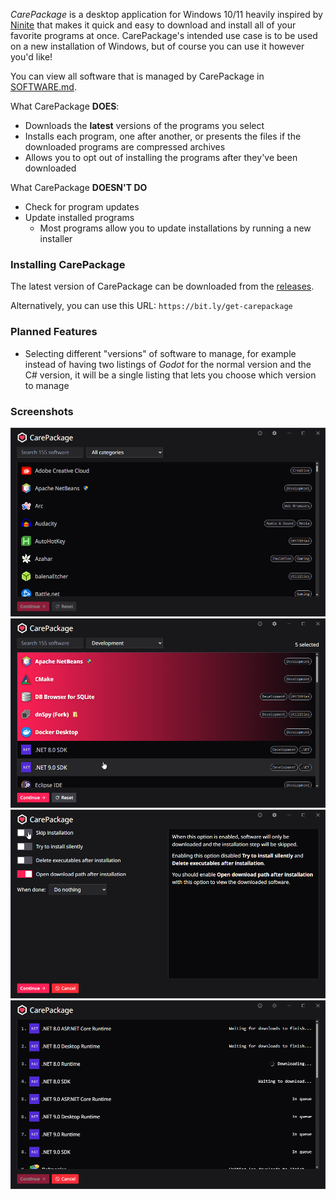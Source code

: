 _CarePackage_ is a desktop application for Windows 10/11 heavily inspired by [Ninite](https://ninite.com/) that makes it quick and easy to download and install all of your favorite programs at once. CarePackage's intended use case is to be used on a new installation of Windows, but of course you can use it however you'd like!

You can view all software that is managed by CarePackage in [SOFTWARE.md](SOFTWARE.md).

What CarePackage **DOES**:
- Downloads the __latest__ versions of the programs you select
- Installs each program, one after another, or presents the files if the downloaded programs are compressed archives
- Allows you to opt out of installing the programs after they've been downloaded

What CarePackage **DOESN'T DO**
- Check for program updates
- Update installed programs
  - Most programs allow you to update installations by running a new installer

### Installing CarePackage

The latest version of CarePackage can be downloaded from the [releases](https://github.com/depthbomb/CarePackage/releases/latest).

Alternatively, you can use this URL: `https://bit.ly/get-carepackage`

### Planned Features

- Selecting different "versions" of software to manage, for example instead of having two listings of _Godot_ for the normal version and the C# version, it will be a single listing that lets you choose which version to manage

### Screenshots

![The main window of CarePackage, showing all available programs uncategorized](art/1.png "The main window of CarePackage, showing all available programs uncategorized")
![The main window of CarePackage, showing various programs selected in the Development category](art/2.png "The main window of CarePackage, showing various programs selected in the Development category")
![The download options screen of CarePackage, showing the pre-operation options](art/3.png "The download options screen of CarePackage, showing the pre-operation options")
![The download queue screen of CarePackage, showing some programs downloading while others are waiting in queue](art/4.png "The download queue screen of CarePackage, showing some programs downloading while others are waiting in queue")
